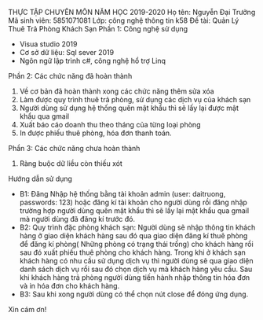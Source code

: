  THỰC TẬP CHUYÊN MÔN NĂM HỌC 2019-2020
Họ tên: Nguyễn Đại Trưởng
Mã sinh viên: 5851071081
Lớp: công nghệ thông tin k58
Đề tài: Quản Lý Thuê Trả Phòng Khách Sạn
 Phần 1: Công nghệ sử dụng
-  Visua studio 2019 
-  Cơ sở dữ liệu: Sql sever 2019
- Ngôn ngữ lập trình c#, công nghệ hổ trợ Linq

 Phần 2: Các chức năng đã hoàn thành
1. Về cơ bản đã hoàn thành xong các chức năng thêm sửa xóa
2. Làm được quy trình thuê trả phòng, sử dụng các dịch vụ của khách sạn
3. Người dùng sử dụng hệ thống quên mật khẩu thì sẽ lấy lại được mật khẩu qua gmail
4. Xuất báo cáo doanh thu theo tháng của từng loại phòng
5. In được phiếu thuê phòng, hóa đơn thanh toán.

 Phần 3: Các chức năng chưa hoàn thành
1. Ràng buộc dữ liều còn thiếu xót

 Hướng dẫn sử dụng
- B1: Đăng Nhập hệ thống bằng tài khoản admin (user: daitruong, passwords: 123) hoặc đăng kí tài khoản cho người dùng rồi đăng nhập
  trường hợp người dùng quên mật khẩu thì sẽ lấy lại mật khẩu qua gmail mà người dùng đã đăng kí trước đó.
- B2: Quy trình đặc phòng khách sạn: Người dùng sẽ nhập thông tin khách hàng ở giao diện khách hàng sau đó qua giao diện
  đăng kí thuê phòng để đăng kí phòng( Những phòng có trạng thái trống) cho khách hàng rồi sau đó xuất phiếu thuê phòng cho khách hàng.
  Trong khi ở khách sạn khách hàng có nhu cầu sử dụng dịch vụ thì người dùng sẽ qua giao diện danh sách dịch vụ rồi sau đó chọn dịch vụ mà khách
  hàng yêu cầu. Sau khi khách hàng trả phòng người dùng tiến hành nhập thông tin hóa đơn và in hóa đơn cho khách hàng.
- B3: Sau khi xong người dùng có thể chọn nút close để đóng ứng dụng.

Xin cám ơn!

